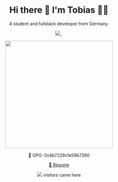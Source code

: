 

<h1 align='center'>
  Hi there 👋 I'm Tobias 👨‍💻
</h1>

<p align='center'>
  A student and fullstack developer from Germany.
</p>



<p align='center'>
  
  <a href="https://www.linkedin.com/in/tobibetz/">
    <img src="https://img.shields.io/badge/linkedin-%230077B5.svg?&style=for-the-badge&logo=linkedin&logoColor=white" />
  </a>&nbsp  
</p>

<p align='center'>
  <a href="#"><img src="https://github-readme-stats.vercel.app/api?username=Eixix&show_icons=true&count_private=true&theme=dark" width="350"></a>
</p>

<p align='center'>
  🔑 GPG: 0x4b7228cfe59b7380
</p>

<p align='center'>
  <a href='https://tobiasbetz.de'>📃 Resume</a>
</p>

<p align='center'>
  <a href="#"><img src="https://badges.pufler.dev/visits/eixix/eixix"></a> visitors came here
</p>

<!--
**Eixix/Eixix** is a ✨ _special_ ✨ repository because its `README.md` (this file) appears on your GitHub profile.

Here are some ideas to get you started:

- 🔭 I’m currently working on ...
- 🌱 I’m currently learning ...
- 👯 I’m looking to collaborate on ...
- 🤔 I’m looking for help with ...
- 💬 Ask me about ...
- 📫 How to reach me: ...
- 😄 Pronouns: ...
- ⚡ Fun fact: ...
-->
